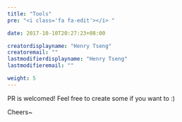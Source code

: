 ```yaml
---
title: "Tools"
pre: "<i class='fa fa-edit'></i> "

date: 2017-10-10T20:27:23+08:00

creatordisplayname: "Henry Tseng"
creatoremail: ""
lastmodifierdisplayname: "Henry Tseng"
lastmodifieremail: ""

weight: 5
---
```


PR is welcomed! Feel free to create some if you want to :)

Cheers~